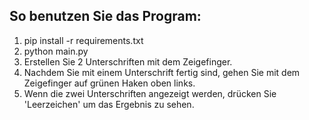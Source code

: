 ## So benutzen Sie das Program:

1. pip install -r requirements.txt
2. python main.py
3. Erstellen Sie 2 Unterschriften mit dem Zeigefinger.
4. Nachdem Sie mit einem Unterschrift fertig sind, gehen Sie mit dem Zeigefinger auf grünen Haken oben links.
5. Wenn die zwei Unterschriften angezeigt werden, drücken Sie 'Leerzeichen' um das Ergebnis zu sehen.
